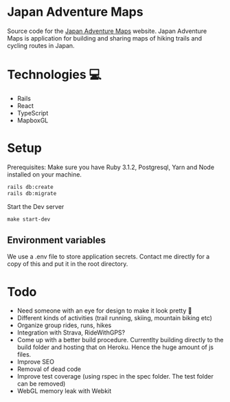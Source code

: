 # Japan Adventure Maps

Source code for the [Japan Adventure Maps](https://japan-adventure-maps.com) website.
Japan Adventure Maps is application for building and sharing maps of hiking trails and cycling routes in Japan.

# Technologies 💻
* Rails
* React
* TypeScript
* MapboxGL

# Setup

Prerequisites: Make sure you have Ruby 3.1.2, Postgresql, Yarn and Node installed on your machine.

```bash
rails db:create
rails db:migrate
```

Start the Dev server
```
make start-dev
```

## Environment variables

We use a .env file to store application secrets. Contact me directly for a copy of this and put it in the root directory.

# Todo

* Need someone with an eye for design to make it look pretty 💅
* Different kinds of activities (trail running, skiing, mountain biking etc)
* Organize group rides, runs, hikes
* Integration with Strava, RideWithGPS?
* Come up with a better build procedure. Currentlty building directly to the build folder and hosting that on Heroku. Hence the huge amount of js files.
* Improve SEO
* Removal of dead code
* Improve test coverage (using rspec in the spec folder. The test folder can be removed)
* WebGL memory leak with Webkit
